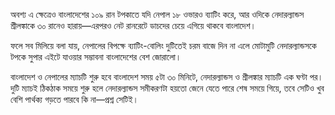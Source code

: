অবশ্য এ ক্ষেত্রেও বাংলাদেশের ১০৯ রান টপকাতে যদি নেপাল ১৮ ওভারও ব্যাটিং করে, আর ওদিকে নেদারল্যান্ডস শ্রীলঙ্কাকে ৩০ রানেও হারায়—এরপরও নেট রানরেটে ডাচদের চেয়ে এগিয়ে থাকবে বাংলাদেশ।

ফলে সব মিলিয়ে বলা যায়, নেপালের বিপক্ষে ব্যাটিং-বোলিং দুটিতেই চরম বাজে দিন না এলে মোটামুটি নেদারল্যান্ডসকে টপকে সুপার এইটে যাওয়ার সম্ভাবনা বাংলাদেশের বেশ জোরালো।

বাংলাদেশ ও নেপালের ম্যাচটি শুরু হবে বাংলাদেশ সময় ৫টা ৩০ মিনিটে, নেদারল্যান্ডস ও শ্রীলঙ্কার ম্যাচটি এক ঘণ্টা পর। দুটি ম্যাচই ঠিকঠাক সময়ে শুরু হলে নেদারল্যান্ডস সমীকরণটা হয়তো জেনে যেতে পারে শেষ সময়ে গিয়ে, তবে সেটিও খুব বেশি পার্থক্য গড়তে পারবে কি না—প্রশ্ন সেটিই।
